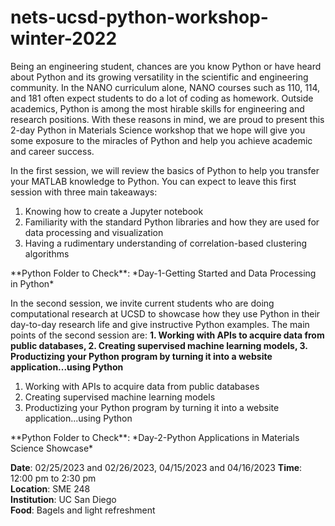 # nets-ucsd-python-workshop-winter-2022

Being an engineering student, chances are you know Python or have heard about Python and its growing versatility in the scientific and engineering community. In the NANO curriculum alone, NANO courses such as 110, 114, and 181 often expect students to do a lot of coding as homework. Outside academics, Python is among the most hirable skills for engineering and research positions. With these reasons in mind, we are proud to present this 2-day Python in Materials Science workshop that we hope will give you some exposure to the miracles of Python and help you achieve academic and career success. 

In the first session, we will review the basics of Python to help you transfer your MATLAB knowledge to Python. You can expect to leave this first session with three main takeaways: 
<ol>
  <li>Knowing how to create a Jupyter notebook</li>
  <li>Familiarity with the standard Python libraries and how they are used for data processing and visualization</li>
  <li>Having a rudimentary understanding of correlation-based clustering algorithms</li>
</ol>
**Python Folder to Check**: *Day-1-Getting Started and Data Processing in Python*

In the second session, we invite current students who are doing computational research at UCSD to showcase how they use Python in their day-to-day research life and give instructive Python examples. The main points of the second session are: **1. Working with APIs to acquire data from public databases, 2. Creating supervised machine learning models, 3. Productizing your Python program by turning it into a website application...using Python**
<ol>
  <li>Working with APIs to acquire data from public databases</li>
  <li>Creating supervised machine learning models</li>
  <li>Productizing your Python program by turning it into a website application...using Python</li>
</ol>
**Python Folder to Check**: *Day-2-Python Applications in Materials Science Showcase*

**Date**: 02/25/2023 and 02/26/2023, 04/15/2023 and 04/16/2023
**Time**: 12:00 pm to 2:30 pm\
**Location**: SME 248\
**Institution**: UC San Diego\
**Food**: Bagels and light refreshment

